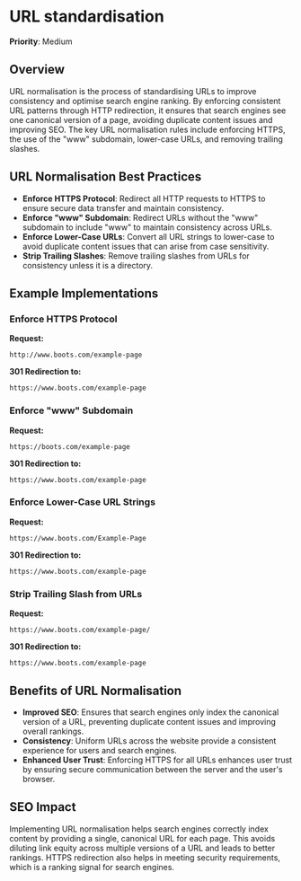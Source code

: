 
# URL standardisation

**Priority**: Medium

## Overview

URL normalisation is the process of standardising URLs to improve consistency and optimise search engine ranking. By enforcing consistent URL patterns through HTTP redirection, it ensures that search engines see one canonical version of a page, avoiding duplicate content issues and improving SEO. The key URL normalisation rules include enforcing HTTPS, the use of the "www" subdomain, lower-case URLs, and removing trailing slashes.

## URL Normalisation Best Practices

- **Enforce HTTPS Protocol**: Redirect all HTTP requests to HTTPS to ensure secure data transfer and maintain consistency.
- **Enforce "www" Subdomain**: Redirect URLs without the "www" subdomain to include "www" to maintain consistency across URLs.
- **Enforce Lower-Case URLs**: Convert all URL strings to lower-case to avoid duplicate content issues that can arise from case sensitivity.
- **Strip Trailing Slashes**: Remove trailing slashes from URLs for consistency unless it is a directory.

## Example Implementations

### Enforce HTTPS Protocol

**Request:**

```
http://www.boots.com/example-page
```

**301 Redirection to:**

```
https://www.boots.com/example-page
```

### Enforce "www" Subdomain

**Request:**

```
https://boots.com/example-page
```

**301 Redirection to:**

```
https://www.boots.com/example-page
```

### Enforce Lower-Case URL Strings

**Request:**

```
https://www.boots.com/Example-Page
```

**301 Redirection to:**

```
https://www.boots.com/example-page
```

### Strip Trailing Slash from URLs

**Request:**

```
https://www.boots.com/example-page/
```

**301 Redirection to:**

```
https://www.boots.com/example-page
```

## Benefits of URL Normalisation

- **Improved SEO**: Ensures that search engines only index the canonical version of a URL, preventing duplicate content issues and improving overall rankings.
- **Consistency**: Uniform URLs across the website provide a consistent experience for users and search engines.
- **Enhanced User Trust**: Enforcing HTTPS for all URLs enhances user trust by ensuring secure communication between the server and the user's browser.

## SEO Impact

Implementing URL normalisation helps search engines correctly index content by providing a single, canonical URL for each page. This avoids diluting link equity across multiple versions of a URL and leads to better rankings. HTTPS redirection also helps in meeting security requirements, which is a ranking signal for search engines.

